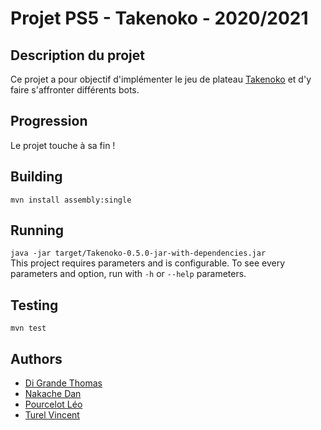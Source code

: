 # Projet PS5 - Takenoko - 2020/2021

## Description du projet 
Ce projet a pour objectif d'implémenter le jeu de plateau [Takenoko](https://www.trictrac.net/jeu-de-societe/takenoko) et d'y faire s'affronter différents bots.

## Progression
Le projet touche à sa fin !

## Building
`mvn install assembly:single`

## Running
`java -jar target/Takenoko-0.5.0-jar-with-dependencies.jar`  
This project requires parameters and is configurable.
To see every parameters and option, run with `-h` or `--help` parameters.

## Testing
`mvn test`

## Authors
* [Di Grande Thomas](https://github.com/DigrandeArduino)
* [Nakache Dan](https://github.com/danlux18)
* [Pourcelot Léo](https://github.com/leopourcelot)
* [Turel Vincent](https://github.com/Vincent-Turel)
